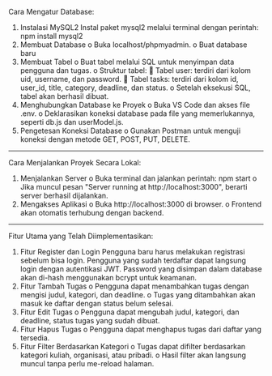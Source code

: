 Cara Mengatur Database:
1.	Instalasi MySQL2
Instal paket mysql2 melalui terminal dengan perintah: npm install mysql2
2.	Membuat Database
o	Buka localhost/phpmyadmin.
o	Buat database baru
3.	Membuat Tabel
o	Buat tabel melalui SQL untuk menyimpan data pengguna dan tugas.
o	Struktur tabel:
	Tabel user: terdiri dari kolom uid, username, dan password.
	Tabel tasks: terdiri dari kolom id, user_id, title, category, deadline, dan status.
o	Setelah eksekusi SQL, tabel akan berhasil dibuat.
4.	Menghubungkan Database ke Proyek
o	Buka VS Code dan akses file .env.
o	Deklarasikan koneksi database pada file yang memerlukannya, seperti db.js dan userModel.js.
5.	Pengetesan Koneksi Database
o	Gunakan Postman untuk menguji koneksi dengan metode GET, POST, PUT, DELETE.
________________________________________
Cara Menjalankan Proyek Secara Lokal:
1.	Menjalankan Server
o	Buka terminal dan jalankan perintah: npm start
o	Jika muncul pesan "Server running at http://localhost:3000", berarti server berhasil dijalankan.
2.	Mengakses Aplikasi
o	Buka http://localhost:3000 di browser.
o	Frontend akan otomatis terhubung dengan backend.
________________________________________
Fitur Utama yang Telah Diimplementasikan:
1.	Fitur Register dan Login
Pengguna baru harus melakukan registrasi sebelum bisa login.
Pengguna yang sudah terdaftar dapat langsung login dengan autentikasi JWT.
Password yang disimpan dalam database akan di-hash menggunakan bcrypt untuk keamanan.
2.	Fitur Tambah Tugas 
o	Pengguna dapat menambahkan tugas dengan mengisi judul, kategori, dan deadline.
o	Tugas yang ditambahkan akan masuk ke daftar dengan status belum selesai.
3.	Fitur Edit Tugas
o	Pengguna dapat mengubah judul, kategori, dan deadline, status tugas yang sudah dibuat.
4.	Fitur Hapus Tugas 
o	Pengguna dapat menghapus tugas dari daftar yang tersedia.
5.	Fitur Filter Berdasarkan Kategori
o	Tugas dapat difilter berdasarkan kategori kuliah, organisasi, atau pribadi.
o	Hasil filter akan langsung muncul tanpa perlu me-reload halaman.